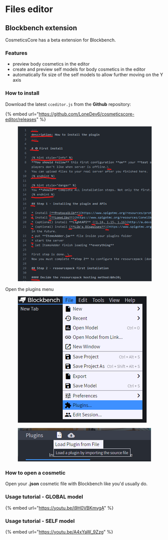 # Files editor

## Blockbench extension

CosmeticsCore has a beta extension for Blockbench.

### Features

* preview body cosmetics in the editor
* create and preview self models for body cosmetics in the editor
* automatically fix size of the self models to allow further moving on the Y axis

### How to install

Download the latest `cceditor.js` from the **Github** repository:

{% embed url="https://github.com/LoneDev6/cosmeticscore-editor/releases" %}

<figure><img src=".gitbook/assets/image (5).png" alt=""><figcaption></figcaption></figure>

Open the plugins menu

<figure><img src=".gitbook/assets/image (1) (5).png" alt=""><figcaption></figcaption></figure>

<figure><img src=".gitbook/assets/image (1) (6).png" alt=""><figcaption></figcaption></figure>

### How to open a cosmetic

Open your **.json** cosmetic file with Blockbench like you'd usually do.

### Usage tutorial - GLOBAL model

{% embed url="https://youtu.be/i9H0VBKmvgA" %}

### Usage tutorial - SELF model

{% embed url="https://youtu.be/A4xYaW_9Zzg" %}
